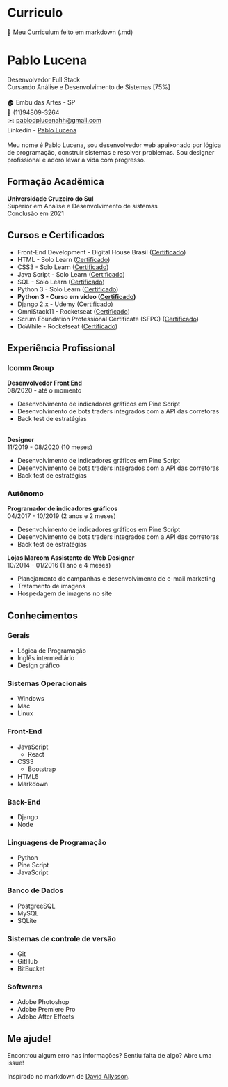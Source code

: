 # Curriculo
👤 Meu Curriculum feito em markdown (.md)

# Pablo Lucena
Desenvolvedor Full Stack <br>
Cursando Análise e Desenvolvimento de Sistemas [75%]
<br>
<br>
:house: Embu das Artes - SP
<br>:iphone: (11)94809-3264
<br>:envelope: pablodplucenahh@gmail.com
<br>Linkedin - [Pablo Lucena](https://www.linkedin.com/in/pablo-lucena/)
<br>
<br>
Meu nome é Pablo Lucena, sou desenvolvedor web apaixonado por lógica de programação, construir sistemas e resolver problemas. Sou designer profissional e adoro levar a vida com progresso. 
<br>
## Formação Acadêmica

**Universidade Cruzeiro do Sul**
<br>Superior em Análise e Desenvolvimento de sistemas 
<br>Conclusão em 2021
<br>

## Cursos e Certificados

* Front-End Development - Digital House Brasil ([Certificado](certificados/FrontEnd-Digital-House.pdf))
* HTML - Solo Learn ([Certificado](certificados/HTMLcert-1014-346425.jpg))
* CSS3 - Solo Learn ([Certificado](certificados/HTMLcert-1014-346425.jpg))
* Java Script - Solo Learn ([Certificado](certificados/JScert-1024-346425.jpg))
* SQL - Solo Learn ([Certificado](certificados/SQLcert-1060-346425.jpg))
* Python 3 - Solo Learn ([Certificado](certificados/PYTHONcert-1073-346425.jpg))
* **Python 3 - Curso em vídeo ([Certificado](certificados/PYTHONCertificado-Python-Mundo-1-img.jpg))**
* Django 2.x - Udemy ([Certificado](certificados/DjangoUdemy.jpg))
* OmniStack11 - Rocketseat ([Certificado](certificados/SemanaOministack.jpg))
* Scrum Foundation Professional Certificate (SFPC) ([Certificado](certificados/ScrumCertificate.pdf))
* DoWhile - Rocketseat ([Certificado](certificados/dowhile.pdf))


## Experiência Profissional

### Icomm Group
**Desenvolvedor Front End**
<br>08/2020 - até o momento
* Desenvolvimento de indicadores gráficos em Pine Script
* Desenvolvimento de bots traders integrados com a API das corretoras
* Back test de estratégias

<br> **Designer**
<br>11/2019 - 08/2020 (10 meses)
* Desenvolvimento de indicadores gráficos em Pine Script
* Desenvolvimento de bots traders integrados com a API das corretoras
* Back test de estratégias

### Autônomo
**Programador de indicadores gráficos**
<br>04/2017 - 10/2019 (2 anos e 2 meses)
* Desenvolvimento de indicadores gráficos em Pine Script
* Desenvolvimento de bots traders integrados com a API das corretoras
* Back test de estratégias

**Lojas Marcom**
**Assistente de Web Designer**
<br>10/2014 - 01/2016 (1 ano e 4 meses)
* Planejamento de campanhas e desenvolvimento de e-mail marketing
* Tratamento de imagens
* Hospedagem de imagens no site

## Conhecimentos

### Gerais

* Lógica de Programação
* Inglês intermediário
* Design gráfico

### Sistemas Operacionais

* Windows
* Mac
* Linux

### Front-End

* JavaScript
  * React
* CSS3
  * Bootstrap
* HTML5
* Markdown

### Back-End
* Django
* Node

### Linguagens de Programação

* Python
* Pine Script
* JavaScript

### Banco de Dados

* PostgreeSQL
* MySQL
* SQLite

### Sistemas de controle de versão

* Git
* GitHub
* BitBucket

### Softwares

* Adobe Photoshop
* Adobe Premiere Pro
* Adobe After Effects

## Me ajude!
Encontrou algum erro nas informações? Sentiu falta de algo? Abre uma issue! <br>

Inspirado no markdown de [David Allysson](https://github.com/davidallysson/curriculo).
